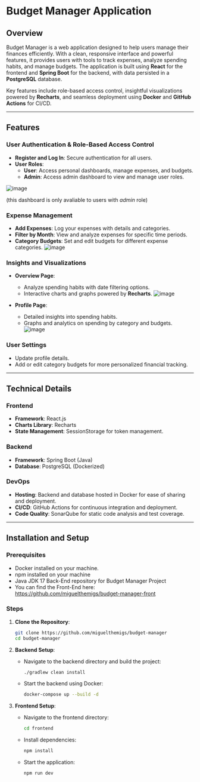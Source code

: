 # Budget Manager Application  

## Overview  
Budget Manager is a web application designed to help users manage their finances efficiently. With a clean, responsive interface and powerful features, it provides users with tools to track expenses, analyze spending habits, and manage budgets. The application is built using **React** for the frontend and **Spring Boot** for the backend, with data persisted in a **PostgreSQL** database. 

Key features include role-based access control, insightful visualizations powered by **Recharts**, and seamless deployment using **Docker** and **GitHub Actions** for CI/CD.

---

## Features  

### User Authentication & Role-Based Access Control  
- **Register and Log In**: Secure authentication for all users.  
- **User Roles**:  
  - **User**: Access personal dashboards, manage expenses, and budgets.  
  - **Admin**: Access admin dashboard to view and manage user roles.

![image](https://github.com/user-attachments/assets/05fea728-2f9f-4cf5-bf3f-dd21ecb84f87)

(this dashboard is only avaliable to users with *admin* role)

### Expense Management  
- **Add Expenses**: Log your expenses with details and categories.  
- **Filter by Month**: View and analyze expenses for specific time periods.  
- **Category Budgets**: Set and edit budgets for different expense categories.
![image](https://github.com/user-attachments/assets/eb3e9b0b-153f-404d-a094-84c7ef35e9d6)

### Insights and Visualizations  
- **Overview Page**:  
  - Analyze spending habits with date filtering options.  
  - Interactive charts and graphs powered by **Recharts**.
![image](https://github.com/user-attachments/assets/1ad3da11-3052-4a9a-a148-5e736980a8cf)

- **Profile Page**:  
  - Detailed insights into spending habits.  
  - Graphs and analytics on spending by category and budgets.
![image](https://github.com/user-attachments/assets/66089f24-b309-40c1-8214-875ed391d98e)

### User Settings  
- Update profile details.  
- Add or edit category budgets for more personalized financial tracking.  

---

## Technical Details  

### Frontend  
- **Framework**: React.js  
- **Charts Library**: Recharts  
- **State Management**: SessionStorage for token management.  

### Backend  
- **Framework**: Spring Boot (Java)  
- **Database**: PostgreSQL (Dockerized)  

### DevOps  
- **Hosting**: Backend and database hosted in Docker for ease of sharing and deployment.  
- **CI/CD**: GitHub Actions for continuous integration and deployment.  
- **Code Quality**: SonarQube for static code analysis and test coverage.  

---

## Installation and Setup  

### Prerequisites  
- Docker installed on your machine.
- npm installed on your machine
- Java JDK 17
Back-End repository for Budget Manager Project
- You can find the Front-End here: https://github.com/miguelthemigs/budget-manager-front

### Steps  
1. **Clone the Repository**:  
    ```bash  
    git clone https://github.com/miguelthemigs/budget-manager  
    cd budget-manager  
    ```  

2. **Backend Setup**:  
    - Navigate to the backend directory and build the project:  
        ```bash  
        ./gradlew clean install  
        ```  
    - Start the backend using Docker:  
        ```bash  
        docker-compose up --build -d
        ```  

3. **Frontend Setup**:  
    - Navigate to the frontend directory:  
        ```bash  
        cd frontend  
        ```  
    - Install dependencies:  
        ```bash  
        npm install  
        ```  
    - Start the application:  
        ```bash  
        npm run dev 
        ```  
